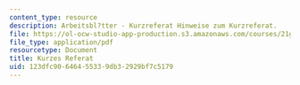 ```yaml
---
content_type: resource
description: Arbeitsbl?tter - Kurzreferat Hinweise zum Kurzreferat.
file: https://ol-ocw-studio-app-production.s3.amazonaws.com/courses/21g-402-german-ii-spring-2005/123dfc90646455339db32929bf7c5179_MIT21G_402S05_kurzereferat.pdf
file_type: application/pdf
resourcetype: Document
title: Kurzes Referat
uid: 123dfc90-6464-5533-9db3-2929bf7c5179
---
```

